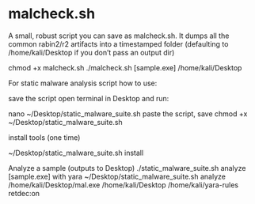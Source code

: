 # malcheck.sh
A small, robust script you can save as malcheck.sh. It dumps all the common rabin2/r2 artifacts into a timestamped folder (defaulting to /home/kali/Desktop if you don’t pass an output dir)


chmod +x malcheck.sh
./malcheck.sh [sample.exe] /home/kali/Desktop


For static malware analysis script
how to use:

save the script
open terminal in Desktop and run:

nano ~/Desktop/static_malware_suite.sh
paste the script, save
chmod +x ~/Desktop/static_malware_suite.sh


install tools (one time)

~/Desktop/static_malware_suite.sh install

Analyze a sample (outputs to Desktop)
./static_malware_suite.sh analyze [sample.exe]
with yara
~/Desktop/static_malware_suite.sh analyze /home/kali/Desktop/mal.exe /home/kali/Desktop /home/kali/yara-rules retdec:on



